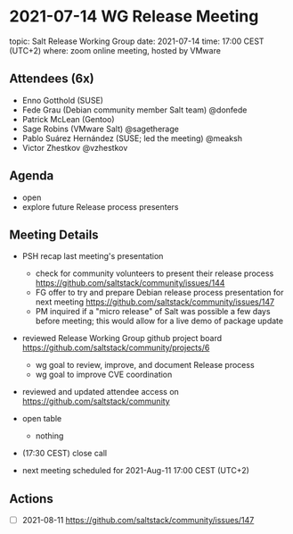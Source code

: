 # 2021-07-14 WG Release Meeting

topic: Salt Release Working Group
date: 2021-07-14
time: 17:00 CEST (UTC+2)
where: zoom online meeting, hosted by VMware


## Attendees (6x)

* Enno Gotthold (SUSE)
* Fede Grau (Debian community member Salt team) @donfede
* Patrick McLean (Gentoo)
* Sage Robins (VMware Salt) @sagetherage
* Pablo Suárez Hernández (SUSE; led the meeting) @meaksh
* Victor Zhestkov @vzhestkov


## Agenda
* open
* explore future Release process presenters


## Meeting Details

 - PSH recap last meeting's presentation
   - check for community volunteers to present their release process
     https://github.com/saltstack/community/issues/144
   - FG offer to try and prepare Debian release process presentation for next meeting 
     https://github.com/saltstack/community/issues/147
   - PM inquired if a "micro release" of Salt was possible a few days before
     meeting; this would allow for a live demo of package update

 - reviewed Release Working Group github project board
   https://github.com/saltstack/community/projects/6
   - wg goal to review, improve, and document Release process
   - wg goal to improve CVE coordination
 - reviewed and updated attendee access on https://github.com/saltstack/community

 - open table
   - nothing

 - (17:30 CEST) close call

 - next meeting scheduled for 2021-Aug-11 17:00 CEST (UTC+2)


## Actions
 - [ ] 2021-08-11 https://github.com/saltstack/community/issues/147



